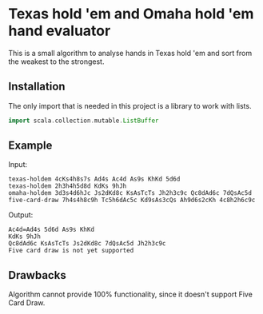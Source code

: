 # Texas hold 'em and Omaha hold 'em hand evaluator

This is a small algorithm to analyse hands in Texas hold 'em and sort from the weakest to the strongest.

## Installation

The only import that is needed in this project is a library to work with lists.

```scala
import scala.collection.mutable.ListBuffer
```

## Example

Input:
```
texas-holdem 4cKs4h8s7s Ad4s Ac4d As9s KhKd 5d6d
texas-holdem 2h3h4h5d8d KdKs 9hJh
omaha-holdem 3d3s4d6hJc Js2dKd8c KsAsTcTs Jh2h3c9c Qc8dAd6c 7dQsAc5d
five-card-draw 7h4s4h8c9h Tc5h6dAc5c Kd9sAs3cQs Ah9d6s2cKh 4c8h2h6c9c
```
Output:
 ```
Ac4d=Ad4s 5d6d As9s KhKd
KdKs 9hJh
Qc8dAd6c KsAsTcTs Js2dKd8c 7dQsAc5d Jh2h3c9c
Five card draw is not yet supported
```
## Drawbacks

Algorithm cannot provide 100% functionality, since it doesn't support Five Card Draw.


